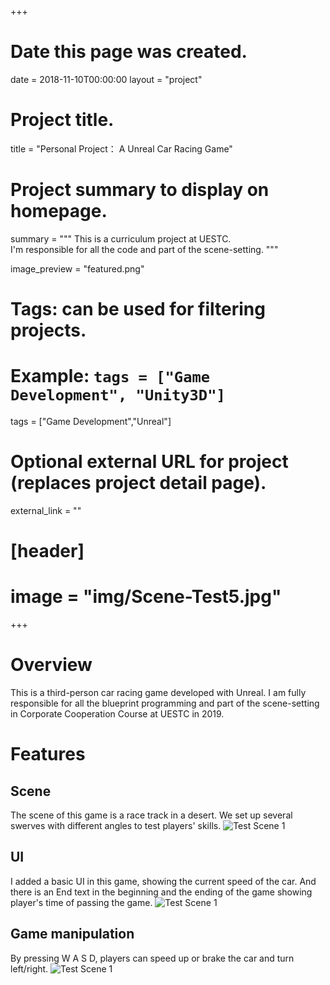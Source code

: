 +++
# Date this page was created.
date = 2018-11-10T00:00:00
layout = "project"

# Project title.
title = "Personal Project： A Unreal Car Racing Game"

# Project summary to display on homepage.
summary = """
 This is a curriculum project at UESTC.<br>
 I'm responsible for all the code and part of the scene-setting.
 """
 
image_preview = "featured.png"

# Tags: can be used for filtering projects.
# Example: `tags = ["Game Development", "Unity3D"]`
tags = ["Game Development","Unreal"]

# Optional external URL for project (replaces project detail page).
external_link = ""

# [header]
# image = "img/Scene-Test5.jpg"

+++

# Overview
This is a third-person car racing game developed with Unreal.
I am fully responsible for all the blueprint programming and part of the scene-setting in Corporate Cooperation Course at UESTC in 2019.


# Features

## Scene

The scene of this game is a race track in a desert. We set up several swerves with different angles to test players' skills.
![Test Scene 1](img/image1.png)
## UI

I added a basic UI in this game, showing the current speed of the car. And there is an End text in the beginning and the ending of the game showing player's time of passing the game.
![Test Scene 1](img/image3.png)

## Game manipulation

By pressing W A S D, players can speed up or brake the car and turn left/right.
![Test Scene 1](img/image2.png)

